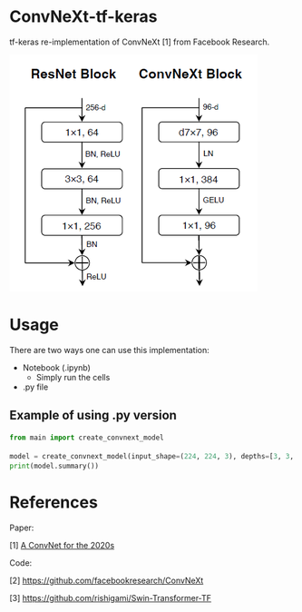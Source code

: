 # ConvNeXt-tf-keras
tf-keras re-implementation of ConvNeXt [1] from Facebook Research.


![image](ResNet_vs_ConvNeXt.png)

# Usage
There are two ways one can use this implementation:
  * Notebook (.ipynb)
    - Simply run the cells
  * .py file

## Example of using .py version
```python
from main import create_convnext_model

model = create_convnext_model(input_shape=(224, 224, 3), depths=[3, 3, 9, 3], dims=[96, 192, 384, 768], num_classes=1000)
print(model.summary())
```

# References
Paper:

[1] [A ConvNet for the 2020s](https://arxiv.org/abs/2201.03545)

Code:

[2] https://github.com/facebookresearch/ConvNeXt

[3] https://github.com/rishigami/Swin-Transformer-TF
